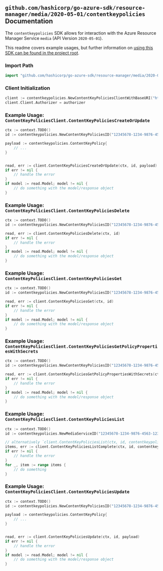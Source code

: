
## `github.com/hashicorp/go-azure-sdk/resource-manager/media/2020-05-01/contentkeypolicies` Documentation

The `contentkeypolicies` SDK allows for interaction with the Azure Resource Manager Service `media` (API Version `2020-05-01`).

This readme covers example usages, but further information on [using this SDK can be found in the project root](https://github.com/hashicorp/go-azure-sdk/tree/main/docs).

### Import Path

```go
import "github.com/hashicorp/go-azure-sdk/resource-manager/media/2020-05-01/contentkeypolicies"
```


### Client Initialization

```go
client := contentkeypolicies.NewContentKeyPoliciesClientWithBaseURI("https://management.azure.com")
client.Client.Authorizer = authorizer
```


### Example Usage: `ContentKeyPoliciesClient.ContentKeyPoliciesCreateOrUpdate`

```go
ctx := context.TODO()
id := contentkeypolicies.NewContentKeyPoliciesID("12345678-1234-9876-4563-123456789012", "example-resource-group", "accountValue", "contentKeyPolicyValue")

payload := contentkeypolicies.ContentKeyPolicy{
	// ...
}


read, err := client.ContentKeyPoliciesCreateOrUpdate(ctx, id, payload)
if err != nil {
	// handle the error
}
if model := read.Model; model != nil {
	// do something with the model/response object
}
```


### Example Usage: `ContentKeyPoliciesClient.ContentKeyPoliciesDelete`

```go
ctx := context.TODO()
id := contentkeypolicies.NewContentKeyPoliciesID("12345678-1234-9876-4563-123456789012", "example-resource-group", "accountValue", "contentKeyPolicyValue")

read, err := client.ContentKeyPoliciesDelete(ctx, id)
if err != nil {
	// handle the error
}
if model := read.Model; model != nil {
	// do something with the model/response object
}
```


### Example Usage: `ContentKeyPoliciesClient.ContentKeyPoliciesGet`

```go
ctx := context.TODO()
id := contentkeypolicies.NewContentKeyPoliciesID("12345678-1234-9876-4563-123456789012", "example-resource-group", "accountValue", "contentKeyPolicyValue")

read, err := client.ContentKeyPoliciesGet(ctx, id)
if err != nil {
	// handle the error
}
if model := read.Model; model != nil {
	// do something with the model/response object
}
```


### Example Usage: `ContentKeyPoliciesClient.ContentKeyPoliciesGetPolicyPropertiesWithSecrets`

```go
ctx := context.TODO()
id := contentkeypolicies.NewContentKeyPoliciesID("12345678-1234-9876-4563-123456789012", "example-resource-group", "accountValue", "contentKeyPolicyValue")

read, err := client.ContentKeyPoliciesGetPolicyPropertiesWithSecrets(ctx, id)
if err != nil {
	// handle the error
}
if model := read.Model; model != nil {
	// do something with the model/response object
}
```


### Example Usage: `ContentKeyPoliciesClient.ContentKeyPoliciesList`

```go
ctx := context.TODO()
id := contentkeypolicies.NewMediaServiceID("12345678-1234-9876-4563-123456789012", "accountValue")

// alternatively `client.ContentKeyPoliciesList(ctx, id, contentkeypolicies.DefaultContentKeyPoliciesListOperationOptions())` can be used to do batched pagination
items, err := client.ContentKeyPoliciesListComplete(ctx, id, contentkeypolicies.DefaultContentKeyPoliciesListOperationOptions())
if err != nil {
	// handle the error
}
for _, item := range items {
	// do something
}
```


### Example Usage: `ContentKeyPoliciesClient.ContentKeyPoliciesUpdate`

```go
ctx := context.TODO()
id := contentkeypolicies.NewContentKeyPoliciesID("12345678-1234-9876-4563-123456789012", "example-resource-group", "accountValue", "contentKeyPolicyValue")

payload := contentkeypolicies.ContentKeyPolicy{
	// ...
}


read, err := client.ContentKeyPoliciesUpdate(ctx, id, payload)
if err != nil {
	// handle the error
}
if model := read.Model; model != nil {
	// do something with the model/response object
}
```
